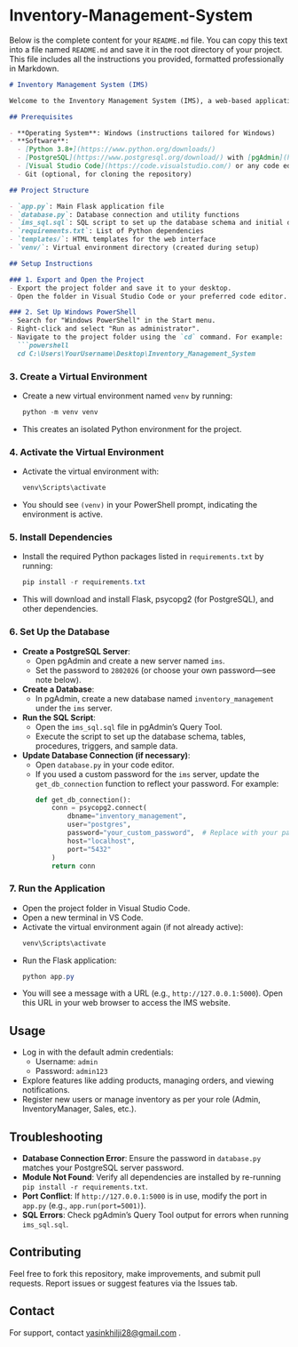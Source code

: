 # Inventory-Management-System
Below is the complete content for your `README.md` file. You can copy this text into a file named `README.md` and save it in the root directory of your project. This file includes all the instructions you provided, formatted professionally in Markdown.

```markdown
# Inventory Management System (IMS)

Welcome to the Inventory Management System (IMS), a web-based application built with Flask and PostgreSQL to manage inventory, users, orders, and notifications. This README provides detailed instructions to set up and run the project on your local machine.

## Prerequisites

- **Operating System**: Windows (instructions tailored for Windows)
- **Software**:
  - [Python 3.8+](https://www.python.org/downloads/)
  - [PostgreSQL](https://www.postgresql.org/download/) with [pgAdmin](https://www.pgadmin.org/) for database management
  - [Visual Studio Code](https://code.visualstudio.com/) or any code editor
  - Git (optional, for cloning the repository)

## Project Structure

- `app.py`: Main Flask application file
- `database.py`: Database connection and utility functions
- `ims_sql.sql`: SQL script to set up the database schema and initial data
- `requirements.txt`: List of Python dependencies
- `templates/`: HTML templates for the web interface
- `venv/`: Virtual environment directory (created during setup)

## Setup Instructions

### 1. Export and Open the Project
- Export the project folder and save it to your desktop.
- Open the folder in Visual Studio Code or your preferred code editor.

### 2. Set Up Windows PowerShell
- Search for "Windows PowerShell" in the Start menu.
- Right-click and select "Run as administrator".
- Navigate to the project folder using the `cd` command. For example:
  ```powershell
  cd C:\Users\YourUsername\Desktop\Inventory_Management_System
  ```

### 3. Create a Virtual Environment
- Create a new virtual environment named `venv` by running:
  ```powershell
  python -m venv venv
  ```
- This creates an isolated Python environment for the project.

### 4. Activate the Virtual Environment
- Activate the virtual environment with:
  ```powershell
  venv\Scripts\activate
  ```
- You should see `(venv)` in your PowerShell prompt, indicating the environment is active.

### 5. Install Dependencies
- Install the required Python packages listed in `requirements.txt` by running:
  ```powershell
  pip install -r requirements.txt
  ```
- This will download and install Flask, psycopg2 (for PostgreSQL), and other dependencies.

### 6. Set Up the Database
- **Create a PostgreSQL Server**:
  - Open pgAdmin and create a new server named `ims`.
  - Set the password to `2802026` (or choose your own password—see note below).
- **Create a Database**:
  - In pgAdmin, create a new database named `inventory_management` under the `ims` server.
- **Run the SQL Script**:
  - Open the `ims_sql.sql` file in pgAdmin’s Query Tool.
  - Execute the script to set up the database schema, tables, procedures, triggers, and sample data.
- **Update Database Connection (if necessary)**:
  - Open `database.py` in your code editor.
  - If you used a custom password for the `ims` server, update the `get_db_connection` function to reflect your password. For example:
    ```python
    def get_db_connection():
        conn = psycopg2.connect(
            dbname="inventory_management",
            user="postgres",
            password="your_custom_password",  # Replace with your password
            host="localhost",
            port="5432"
        )
        return conn
    ```

### 7. Run the Application
- Open the project folder in Visual Studio Code.
- Open a new terminal in VS Code.
- Activate the virtual environment again (if not already active):
  ```powershell
  venv\Scripts\activate
  ```
- Run the Flask application:
  ```powershell
  python app.py
  ```
- You will see a message with a URL (e.g., `http://127.0.0.1:5000`). Open this URL in your web browser to access the IMS website.

## Usage
- Log in with the default admin credentials:
  - Username: `admin`
  - Password: `admin123`
- Explore features like adding products, managing orders, and viewing notifications.
- Register new users or manage inventory as per your role (Admin, InventoryManager, Sales, etc.).

## Troubleshooting
- **Database Connection Error**: Ensure the password in `database.py` matches your PostgreSQL server password.
- **Module Not Found**: Verify all dependencies are installed by re-running `pip install -r requirements.txt`.
- **Port Conflict**: If `http://127.0.0.1:5000` is in use, modify the port in `app.py` (e.g., `app.run(port=5001)`).
- **SQL Errors**: Check pgAdmin’s Query Tool output for errors when running `ims_sql.sql`.

## Contributing
Feel free to fork this repository, make improvements, and submit pull requests. Report issues or suggest features via the Issues tab.

## Contact
For support, contact yasinkhilji28@gmail.com .

